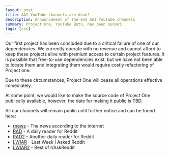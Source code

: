 ```yaml
---
layout: post
title: AAI YouTube channels are dead!
description: Announcement of the end AAI YouTube channels
summary: Project One, YouTube Bots, has been sunset.
tags: [css]
---
```


Our first project has been concluded due to a critical failure of one of our dependencies. We currently operate with no revenue and cannot afford to keep these projects alive with premium access to certain project features. It is possible that free-to-use dependencies exist, but we have not been able to locate them and integrating them would require costly refactoring of Project one. 

Due to these circumstances, Project One will cease all operations effective immediately.

At some point, we would like to make the source code of Project One publically available, however, the date for making it public is TBD.

All our channels will remain public until further notice and can be found here:

- [rnews](https://www.youtube.com/channel/UCYLNrsxaFG-GvjpzBgfA-0w) - The news according to the internet
- [RAD](https://www.youtube.com/channel/UCg92X0hn2ELW3FhYUx0iYCg) - A daily reader for Reddit
- [RAD2](https://www.youtube.com/channel/UCwytzYZHMEgTAjSqNMlOnqw) - Another daily reader for Reddit
- [LWIAR](https://www.youtube.com/channel/UCkw7DyLBwe4xaeJ1wmV1lHg) - Last Week I Asked Reddit
- [LWIAR2](https://www.youtube.com/channel/UCXUMzXpZkFr3liEg16DQMFA) - Best of r/AskReddit